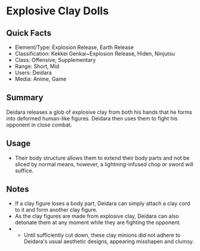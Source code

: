 # Explosive Clay Dolls

## Quick Facts
- Element/Type: Explosion Release, Earth Release
- Classification: Kekkei Genkai~Explosion Release, Hiden, Ninjutsu
- Class: Offensive, Supplementary
- Range: Short, Mid
- Users: Deidara
- Media: Anime, Game

## Summary
Deidara releases a glob of explosive clay from both his hands that he forms into deformed human-like figures. Deidara then uses them to fight his opponent in close combat.

## Usage
- Their body structure allows them to extend their body parts and not be sliced by normal means, however, a lightning-infused chop or sword will suffice.

## Notes
- If a clay figure loses a body part, Deidara can simply attach a clay cord to it and form another clay figure.
- As the clay figures are made from explosive clay, Deidara can also detonate them at any moment while they are fighting the opponent.
- * Until sufficiently cut down, these clay minions did not adhere to Deidara's usual aesthetic designs, appearing misshapen and clumsy.
